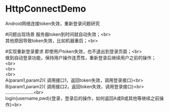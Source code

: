 # HttpConnectDemo
Android网络连接token失效，重新登录问题研究

#问题出现场景
服务器token到时间就自动失效；\<br>  
其他原因导致token失效，比如机器重启；\<br>  

#实现重新登录要求
即使用户token失效，也不退出到登录页面；\<br>  
做到自动登录功能，保持用户操作连贯性，重新登录后继续用户之前的操作；\<br>  
\<br>  
\<br>  
A(param1,param2){ 调用接口1，返回token失效，调用登录接口}\<br>  
B(param1,param2){ 调用接口2，返回token失效，调用登录接口}\<br>  
......................\<br>  
login(username,pwd){登录，登录后的操作，如何返回A或B或其他等继续之前操作}\<br>  
